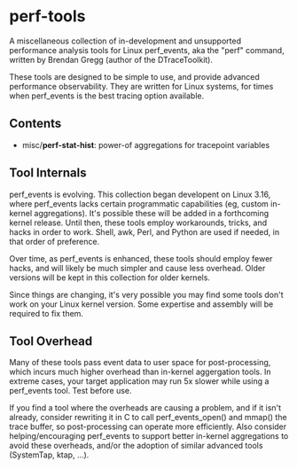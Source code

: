 perf-tools
==========

A miscellaneous collection of in-development and unsupported performance analysis tools for Linux perf_events, aka the "perf" command, written by Brendan Gregg (author of the DTraceToolkit).

These tools are designed to be simple to use, and provide advanced performance observability. They are written for Linux systems, for times when perf_events is the best tracing option available.

## Contents

- misc/__perf-stat-hist__: power-of aggregations for tracepoint variables

## Tool Internals

perf_events is evolving. This collection began developent on Linux 3.16, where perf_events lacks certain programmatic capabilities (eg, custom in-kernel aggregations). It's possible these will be added in a forthcoming kernel release. Until then, these tools employ workarounds, tricks, and hacks in order to work. Shell, awk, Perl, and Python are used if needed, in that order of preference.

Over time, as perf_events is enhanced, these tools should employ fewer hacks, and will likely be much simpler and cause less overhead. Older versions will be kept in this collection for older kernels.

Since things are changing, it's very possible you may find some tools don't work on your Linux kernel version. Some expertise and assembly will be required to fix them.

## Tool Overhead

Many of these tools pass event data to user space for post-processing, which incurs much higher overhead than in-kernel aggergation tools. In extreme cases, your target application may run 5x slower while using a perf_events tool. Test before use.

If you find a tool where the overheads are causing a problem, and if it isn't already, consider rewriting it in C to call perf_events_open() and mmap() the trace buffer, so post-processing can operate more efficiently. Also consider helping/encouraging perf_events to support better in-kernel aggregations to avoid these overheads, and/or the adoption of similar advanced tools (SystemTap, ktap, ...).
